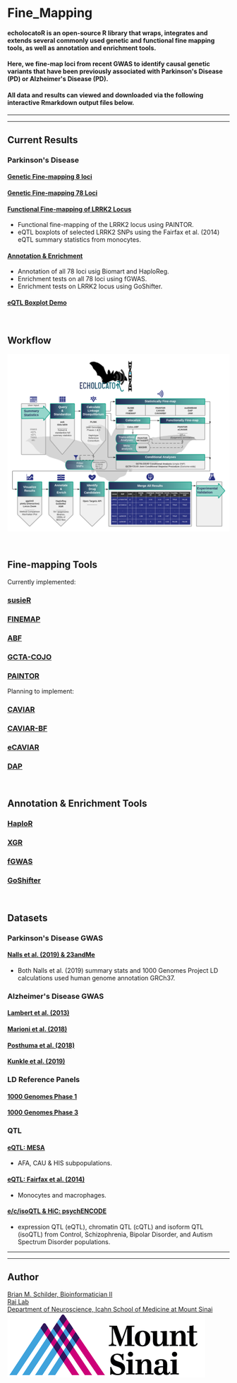 # Fine_Mapping

#### echolocatoR is an open-source R library that wraps, integrates and extends several commonly used genetic and functional fine mapping tools, as well as annotation and enrichment tools. 
#### Here, we fine-map loci from recent GWAS to identify causal genetic variants that have been previously associated with Parkinson's Disease (PD) or Alzheimer's Disease (PD).  
#### All data and results can viewed and downloaded via the following interactive Rmarkdown output files below.  


<hr><hr>

## Current Results  

### Parkinson's Disease  

#### [Genetic Fine-mapping 8 loci](https://rajlabmssm.github.io/Fine_Mapping/Fine_Mapping_8.PD.loci.html)
#### [Genetic Fine-mapping 78 Loci](https://rajlabmssm.github.io/Fine_Mapping/Fine_Mapping_PD.html) 
#### [Functional Fine-mapping of LRRK2 Locus](https://rajlabmssm.github.io/Fine_Mapping/Fine_Mapping.Functional.html) 
- Functional fine-mapping of the LRRK2 locus using PAINTOR.
- eQTL boxplots of selected LRRK2 SNPs using the Fairfax et al. (2014) eQTL summary statistics from monocytes.
#### [Annotation & Enrichment](https://rajlabmssm.github.io/Fine_Mapping/Fine_Mapping.Enrichment.html)  
- Annotation of all 78 loci usig Biomart and HaploReg.  
- Enrichment tests on all 78 loci using fGWAS.
- Enrichment tests on LRRK2 locus using GoShifter.  
#### [eQTL Boxplot Demo](https://rajlabmssm.github.io/Fine_Mapping/eQTL_boxplots_demo.html)
 

<br>

## Workflow  

![echoFlow](./echolocatoR/images/echolocatoR_Flowchart.png)

<br>

## Fine-mapping Tools  

Currently implemented:  
### [susieR](https://github.com/stephenslab/susieR)  
### [FINEMAP](http://www.christianbenner.com)  
### [ABF](https://cran.r-project.org/web/packages/coloc/vignettes/vignette.html)
### [GCTA-COJO](https://cnsgenomics.com/software/gcta/#COJO)
### [PAINTOR](https://github.com/gkichaev/PAINTOR_V3.0)  

Planning to implement:  
### [CAVIAR](http://genetics.cs.ucla.edu/caviar/)  
### [CAVIAR-BF](https://www.ncbi.nlm.nih.gov/pubmed/25948564)  
### [eCAVIAR](http://genetics.cs.ucla.edu/caviar/)  
### [DAP](https://github.com/xqwen/dap)  

<br>

## Annotation & Enrichment Tools  

### [HaploR](https://cran.r-project.org/web/packages/haploR/vignettes/haplor-vignette.html)  
### [XGR](http://xgr.r-forge.r-project.org)  
### [fGWAS](https://github.com/joepickrell/fgwas)  
### [GoShifter](https://github.com/immunogenomics/goshifter)  

<br>


## Datasets

### Parkinson's Disease GWAS  
#### [Nalls et al. (2019) & 23andMe](https://www.biorxiv.org/content/10.1101/388165v3)  
- Both Nalls et al. (2019) summary stats and 1000 Genomes Project LD calculations used human genome annotation GRCh37.

### Alzheimer's Disease GWAS

#### [Lambert et al. (2013)](https://www.nature.com/articles/ng.2802)
#### [Marioni et al. (2018)](https://www.nature.com/articles/s41398-018-0150-6)
#### [Posthuma et al. (2018)](https://www.nature.com/articles/s41588-018-0311-9)
#### [Kunkle et al. (2019)](https://www.nature.com/articles/s41588-019-0358-2)

### LD Reference Panels  

#### [1000 Genomes Phase 1]()  
#### [1000 Genomes Phase 3]()  


### QTL

#### [eQTL: MESA](https://www.nhlbi.nih.gov/science/multi-ethnic-study-atherosclerosis-mesa)  
- AFA, CAU & HIS subpopulations.    

#### [eQTL: Fairfax et al. (2014)](https://science.sciencemag.org/content/343/6175/1246949)  
- Monocytes and macrophages.  

#### [e/c/isoQTL & HiC: psychENCODE](http://resource.psychencode.org)  
- expression QTL (eQTL), chromatin QTL (cQTL) and isoform QTL (isoQTL) from Control, Schizophrenia, Bipolar Disorder, and Autism Spectrum Disorder populations.  


<hr><hr>

## Author

<a href="https://bschilder.github.io/BMSchilder/" target="_blank">Brian M. Schilder, Bioinformatician II</a>  
<a href="https://rajlab.org" target="_blank">Raj Lab</a>  
<a href="https://icahn.mssm.edu/about/departments/neuroscience" target="_blank">Department of Neuroscience, Icahn School of Medicine at Mount Sinai</a>  
![Sinai](./web/images/sinai.png)

